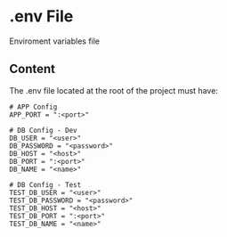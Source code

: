 # .env File

Enviroment variables file

## Content

The .env file located at the root of the project must have:

```
# APP Config
APP_PORT = ":<port>"

# DB Config - Dev
DB_USER = "<user>"
DB_PASSWORD = "<password>"
DB_HOST = "<host>"
DB_PORT = ":<port>"
DB_NAME = "<name>"

# DB Config - Test
TEST_DB_USER = "<user>"
TEST_DB_PASSWORD = "<password>"
TEST_DB_HOST = "<host>"
TEST_DB_PORT = ":<port>"
TEST_DB_NAME = "<name>"
```
